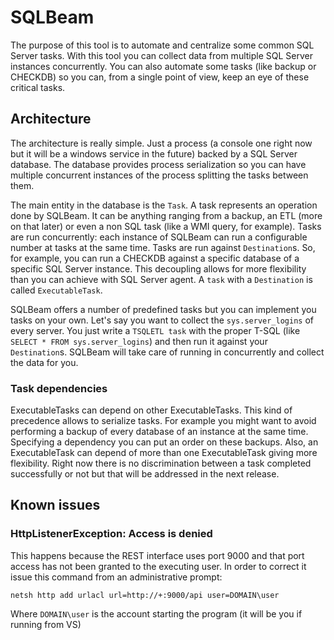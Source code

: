 # SQLBeam

The purpose of this tool is to automate and centralize some common SQL Server tasks. With this tool you can collect data from multiple SQL Server instances concurrently. You can also automate some tasks (like backup or CHECKDB) so you can, from a single point of view, keep an eye of these critical tasks. 

## Architecture

The architecture is really simple. Just a process (a console one right now but it will be a windows service in the future) backed by a SQL Server database. The database provides process serialization so you can have multiple concurrent instances of the process splitting the tasks between them. 

The main entity in the database is the `Task`. A task represents an operation done by SQLBeam. It can be anything ranging from a backup, an ETL (more on that later) or even a non SQL task (like a WMI query, for example). Tasks are run concurrently: each instance of SQLBeam can run a configurable number at tasks at the same time. 
Tasks are run against `Destination`s. So, for example, you can run a CHECKDB against a specific database of a specific SQL Server instance. This decoupling allows for more flexibility than you can achieve with SQL Server agent. A `task` with a `Destination` is called `ExecutableTask`.

SQLBeam offers a number of predefined tasks but you can implement you tasks on your own. Let's say you want to collect the `sys.server_logins` of every server. You just write a `TSQLETL task` with the proper T-SQL (like `SELECT * FROM sys.server_logins`) and then run it against your `Destination`s. SQLBeam will take care of running in concurrently and collect the data for you.

### Task dependencies

ExecutableTasks can depend on other ExecutableTasks. This kind of precedence allows to serialize tasks. For example you might want to avoid performing a backup of every database of an instance at the same time. Specifying a dependency you can put an order on these backups. Also, an ExecutableTask can depend of more than one ExecutableTask giving more flexibility. Right now there is no discrimination between a task completed successfully or not but that will be addressed in the next release.





## Known issues

### HttpListenerException: Access is denied

This happens because the REST interface uses port 9000 and that port access has not been granted to the executing user. In order to correct it issue this command from an administrative prompt:

```
netsh http add urlacl url=http://+:9000/api user=DOMAIN\user
```
 
Where `DOMAIN\user` is the account starting the program (it will be you if running from VS)


